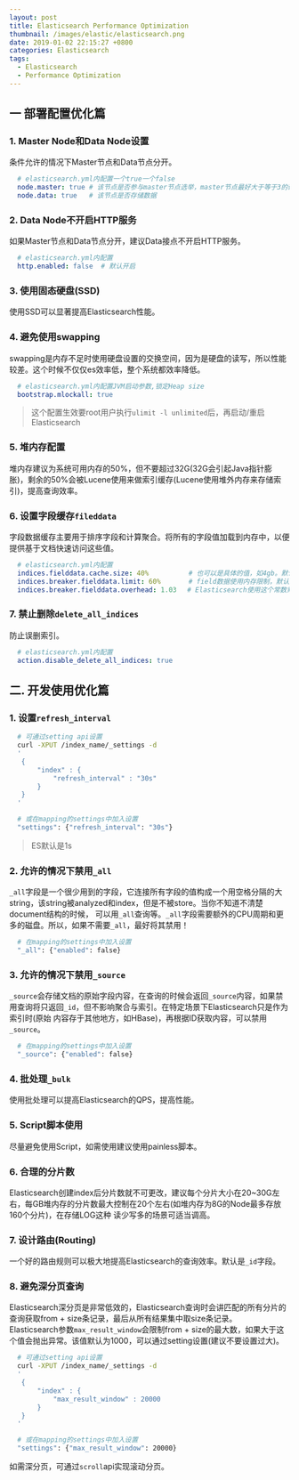 ```yaml
---
layout: post
title: Elasticsearch Performance Optimization
thumbnail: /images/elastic/elasticsearch.png
date: 2019-01-02 22:15:27 +0800
categories: Elasticsearch
tags: 
  - Elasticsearch
  - Performance Optimization
---
```

## 一 部署配置优化篇
### 1. Master Node和Data Node设置
  条件允许的情况下Master节点和Data节点分开。
  ```yaml
    # elasticsearch.yml内配置一个true一个false
    node.master: true # 该节点是否参与master节点选举，master节点最好大于等于3的奇数
    node.data: true   # 该节点是否存储数据
  ```
  
### 2. Data Node不开启HTTP服务
  如果Master节点和Data节点分开，建议Data接点不开启HTTP服务。
  ```yaml
    # elasticsearch.yml内配置
    http.enabled: false  # 默认开启
  ```
    
### 3. 使用固态硬盘(SSD)
  使用SSD可以显著提高Elasticsearch性能。
  
### 4. 避免使用swapping
  swapping是内存不足时使用硬盘设置的交换空间，因为是硬盘的读写，所以性能较差。这个时候不仅仅es效率低，整个系统都效率降低。
  ```yaml
    # elasticsearch.yml内配置JVM启动参数,锁定Heap size
    bootstrap.mlockall: true
  ```
  > 这个配置生效要root用户执行`ulimit -l unlimited`后，再启动/重启Elasticsearch
  
### 5. 堆内存配置
  堆内存建议为系统可用内存的50%，但不要超过32G(32G会引起Java指针膨胀)，剩余的50%会被Lucene使用来做索引缓存(Lucene使用堆外内存来存储索引)，提高查询效率。   
  
### 6. 设置字段缓存`fileddata`
  字段数据缓存主要用于排序字段和计算聚合。将所有的字段值加载到内存中，以便提供基于文档快速访问这些值。
  ```yaml
    # elasticsearch.yml内配置
    indices.fielddata.cache.size: 40%          # 也可以是具体的值，如4gb。默认是无限制
    indices.breaker.fielddata.limit: 60%       # field数据使用内存限制，默认为JVM堆的60%
    indices.breaker.fielddata.overhead: 1.03　 # Elasticsearch使用这个常数乘以所有fielddata的实际值作field的估算值。默认为 1.03
  ```
  
### 7. 禁止删除`delete_all_indices`
  防止误删索引。
  ```yaml
    # elasticsearch.yml内配置
    action.disable_delete_all_indices: true
  ```

## 二. 开发使用优化篇
### 1. 设置`refresh_interval`
  ```bash
    # 可通过setting api设置 
    curl -XPUT /index_name/_settings -d 
    '
     {
         "index" : {
             "refresh_interval" : "30s"
         }
     }  
    '
  ```
  ```bash
    # 或在mapping的settings中加入设置
    "settings": {"refresh_interval": "30s"}
  ```
  > ES默认是1s
  
### 2. 允许的情况下禁用`_all`
  `_all`字段是一个很少用到的字段，它连接所有字段的值构成一个用空格分隔的大string，该string被analyzed和index，但是不被store。当你不知道不清楚document结构的时候，
  可以用`_all`查询等。`_all`字段需要额外的CPU周期和更多的磁盘。所以，如果不需要`_all`，最好将其禁用！
  ```bash 
    # 在mapping的settings中加入设置
    "_all": {"enabled": false}
  ```
  
### 3. 允许的情况下禁用`_source`
  `_source`会存储文档的原始字段内容，在查询的时候会返回`_source`内容，如果禁用查询将只返回`_id`，但不影响聚合与索引。在特定场景下Elasticsearch只是作为索引时(原始
  内容存于其他地方，如HBase)，再根据ID获取内容，可以禁用`_source`。
  ```bash 
    # 在mapping的settings中加入设置
    "_source": {"enabled": false}
  ```

### 4. 批处理`_bulk`
  使用批处理可以提高Elasticsearch的QPS，提高性能。

### 5. Script脚本使用
  尽量避免使用Script，如需使用建议使用painless脚本。

### 6. 合理的分片数
  Elasticsearch创建index后分片数就不可更改，建议每个分片大小在20~30G左右，每GB堆内存的分片数最大控制在20个左右(如堆内存为8G的Node最多存放160个分片)，在存储LOG这种
  读少写多的场景可适当调高。

### 7. 设计路由(Routing)
  一个好的路由规则可以极大地提高Elasticsearch的查询效率。默认是`_id`字段。

### 8. 避免深分页查询
  Elasticsearch深分页是非常低效的，Elasticsearch查询时会讲匹配的所有分片的查询获取from + size条记录，最后从所有结果集中取size条记录。  
  Elasticsearch参数`max_result_window`会限制from + size的最大数，如果大于这个值会抛出异常。该值默认为1000，可以通过setting设置(建议不要设置过大)。
  ```bash
    # 可通过setting api设置 
    curl -XPUT /index_name/_settings -d 
    '
     {
         "index" : {
             "max_result_window" : 20000
         }
     }  
    '     
  ```
  ```bash
    # 或在mapping的settings中加入设置
    "settings": {"max_result_window": 20000}
  ```
  如需深分页，可通过`scroll`api实现滚动分页。
